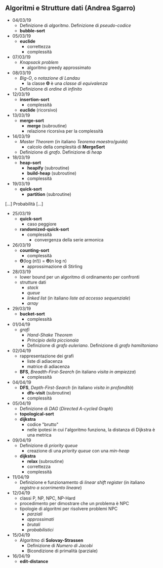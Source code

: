 ## Algoritmi e Strutture dati (Andrea Sgarro)

- 04/03/19
  - Definizione di *algoritmo*. Definizione di *pseudo-codice*
  - **bubble-sort**
- 05/03/19
  - **euclide**
      - correttezza
      - complessità
- 07/03/19
  - *Knapsack problem*
      - algoritmo greedy approssimato
- 08/03/19
  - *Big-O*, o *notazione di Landau*
      - la classe 𝚯 è una *classe di equivalenza*
  - Definizione di *ordine di infinito*
- 12/03/19
  - **insertion-sort**
    - complessità
  - **euclide** (ricorsivo)
- 13/03/19
  - **merge-sort**
    - **merge** (subroutine)
    - relazione ricorsiva per la complessità
- 14/03/19
  - *Master Theorem* (in italiano *Teorema maestro/guida*)
    - calcolo della complesità di **MergeSort**
  - Definizione di *grafo*. Definizione di *heap*
- 18/03/19
  - **heap-sort**
    - **heapify** (subroutine)
    - **build-heap** (subroutine)
    - complessità
- 19/03/19
  - **quick-sort**
    - **partition** (subroutine)

[...] Probabilità [...]

- 25/03/19
  - **quick-sort**
    - caso peggiore
  - **randomized-quick-sort**
    - complessità
      - convergenza della serie armonica
- 26/03/19
  - **counting-sort**
    - complessità
  - 𝚯(log (n!)) = 𝚯(n log n)
    - approssimazione di Stirling
- 28/03/19
  - lower bound per un algoritmo di ordinamento per confronti
  - strutture dati
    - *stack*
    - *queue*
    - *linked list* (in italiano *liste ad accesso sequenziale*)
    - *array*
- 29/03/19
  - **bucket-sort**
    - complessità
- 01/04/19
  - *grafi*
    - *Hand-Shake Theorem*
    - *Principio della piccionaia*
    - Definizione di *grafo euleriano*. Definizione di *grafo hamiltoniano*
- 02/04/19
  - rappresentazione dei grafi
    - liste di adiacenza
    - matrice di adiacenza
  - **BFS**, *Breadth-First-Search* (in italiano *visita in ampiezza*)
    - complessità
- 04/04/19
  - **DFS**, *Depth-First-Search* (in italiano *visita in profondità*)
    - **dfs-visit** (subroutine)
    - complessità
- 05/04/19
  - Definizione di *DAG* (*Directed A-cycled Graph*)
  - **topological-sort**
  - **dijkstra**
    - codice "brutto"
    - nelle ipotesi in cui l'algoritmo funziona, la distanza di Dijkstra è una metrica
- 09/04/19
  - Definizione di *priority queue*
    - creazione di una *priority queue* con una *min-heap*
  - **dijkstra**
    - **relax** (subroutine)
    - correttezza
    - complessità
- 11/04/19
  - Definizione e funzionamento di *linear shift register* (in italiano *registro a scorrimento lineare*)
- 12/04/19
  - classi P, NP, NPC, NP-Hard
  - procedimento per dimostrare che un problema è NPC
  - tipologie di algoritmi per risolvere problemi NPC
    - *parziali*
    - *approssimati*
    - *brutali*
    - *probabilistici*
- 15/04/19
  - Algoritmo di **Solovay-Strassen**
    - Definizione di *Numero di Jacobi*
    - Bicondizione di primalità (parziale)
- 16/04/19
  - **edit-distance**
